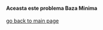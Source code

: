 #### Aceasta este problema Baza Minima

[go back to main page](https://github.com/SergiuMuntean/ProblemePbInfo)
